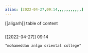 ```yaml
---
alias: [2022-04-27,09:14,,,,,,,,,,,]
---
```

[[aligarh]]
table of content
```toc
```

[[2022-04-27]] 09:14

```query
"mohameddan anlgo oriental college"
```